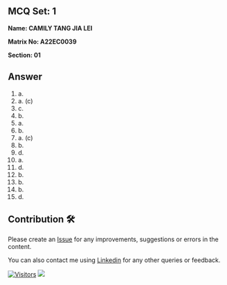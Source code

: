 ## MCQ Set: 1

**Name: CAMILY TANG JIA LEI**

**Matrix No: A22EC0039**

**Section: 01**

## Answer
1. a.
2. a. (c)
3. c.
4. b.
5. a.
6. b.
7. a. (c)
8. b.
9. d.
10. a.
11. d.
12. b.
13. b.
14. b.
15. d.

## Contribution 🛠️
Please create an [Issue](https://github.com/drshahizan/learn-php/issues) for any improvements, suggestions or errors in the content.

You can also contact me using [Linkedin](https://www.linkedin.com/in/drshahizan/) for any other queries or feedback.

[![Visitors](https://api.visitorbadge.io/api/visitors?path=https%3A%2F%2Fgithub.com%2Fdrshahizan&labelColor=%23697689&countColor=%23555555&style=plastic)](https://visitorbadge.io/status?path=https%3A%2F%2Fgithub.com%2Fdrshahizan)
![](https://hit.yhype.me/github/profile?user_id=81284918)